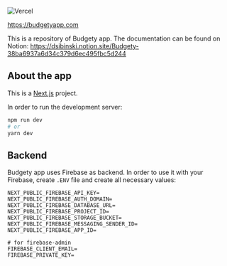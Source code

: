![Vercel](https://therealsujitk-vercel-badge.vercel.app/?app=budgety-three)

https://budgetyapp.com


This is a repository of Budgety app.
The documentation can be found on Notion: https://dsibinski.notion.site/Budgety-38ba6937a6d34c379d6ec495fbc5d244

## About the app

This is a [Next.js](https://nextjs.org/) project.

In order to run the development server:

```bash
npm run dev
# or
yarn dev
```

## Backend

Budgety app uses Firebase as backend.
In order to use it with your Firebase, create `.ENV` file and create all necessary values:

```
NEXT_PUBLIC_FIREBASE_API_KEY=
NEXT_PUBLIC_FIREBASE_AUTH_DOMAIN=
NEXT_PUBLIC_FIREBASE_DATABASE_URL=
NEXT_PUBLIC_FIREBASE_PROJECT_ID=
NEXT_PUBLIC_FIREBASE_STORAGE_BUCKET=
NEXT_PUBLIC_FIREBASE_MESSAGING_SENDER_ID=
NEXT_PUBLIC_FIREBASE_APP_ID=

# for firebase-admin
FIREBASE_CLIENT_EMAIL=
FIREBASE_PRIVATE_KEY=
```
